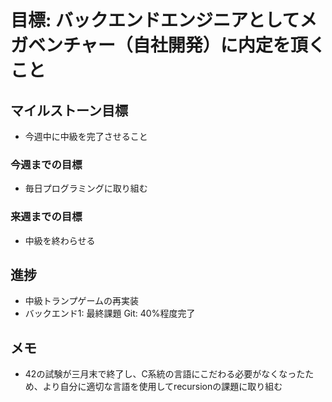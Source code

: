 # 目標: バックエンドエンジニアとしてメガベンチャー（自社開発）に内定を頂くこと

## マイルストーン目標
- 今週中に中級を完了させること

### 今週までの目標
- 毎日プログラミングに取り組む

### 来週までの目標
- 中級を終わらせる

## 進捗
- 中級トランプゲームの再実装
- バックエンド1: 最終課題 Git: 40%程度完了

## メモ
- 42の試験が三月末で終了し、C系統の言語にこだわる必要がなくなったため、より自分に適切な言語を使用してrecursionの課題に取り組む


